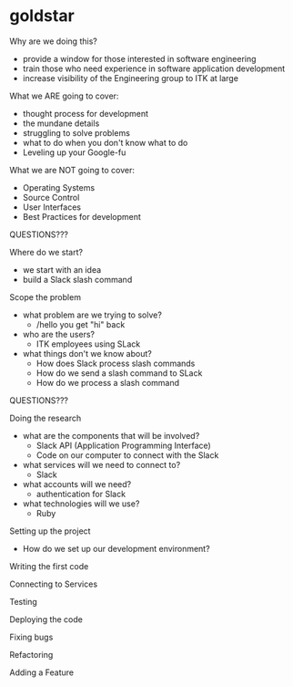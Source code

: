 # goldstar

Why are we doing this?
- provide a window for those interested in software engineering
- train those who need experience in software application development
- increase visibility of the Engineering group to ITK at large

What we ARE going to cover:
- thought process for development
- the mundane details
- struggling to solve problems
- what to do when you don't know what to do
- Leveling up your Google-fu

What we are NOT going to cover:
- Operating Systems
- Source Control
- User Interfaces
- Best Practices for development

QUESTIONS???

Where do we start?
- we start with an idea
- build a Slack slash command

Scope the problem
- what problem are we trying to solve?
  - /hello you get "hi" back
- who are the users?
  - ITK employees using SLack
- what things don't we know about?
  - How does Slack process slash commands
  - How do we send a slash command to SLack
  - How do we process a slash command

QUESTIONS???

Doing the research
- what are the components that will be involved?
  - Slack API (Application Programming Interface)
  - Code on our computer to connect with the Slack
- what services will we need to connect to?
  - Slack
- what accounts will we need?
  - authentication for Slack
- what technologies will we use?
  - Ruby

Setting up the project
- How do we set up our development environment?


Writing the first code

Connecting to Services

Testing

Deploying the code

Fixing bugs

Refactoring

Adding a Feature
